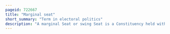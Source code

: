 ```yaml
---
pageid: 722667
title: "Marginal seat"
short_summary: "Term in electoral politics"
description: "A marginal Seat or swing Seat is a Constituency held with a small Majority in a legislative Election generally conducted under a single-winner Voting System. In canada these can be known as the Target Ridings. The Opposite is a safe Seat. The Term ultra-marginal Seat Refers to a Constituency with a Majority of single or double Digits typically within a Percentage of 2."
---
```

